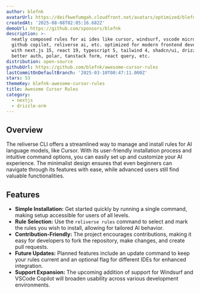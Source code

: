 ```yaml
---
author: blefnk
avatarUrl: https://deifkwefumgah.cloudfront.net/avatars/optimized/blefnk-awesome-cursor-rules-avatar-128.webp
createdAt: '2025-08-08T02:05:16.682Z'
demoUrl: https://github.com/sponsors/blefnk
description: >-
  neatly composed rules for ai ides like cursor, windsurf, vscode microsoft
  github copilot, reliverse ai, etc. optimized for modern frontend development
  with next.js 15, react 19, typescript 5, tailwind 4, shadcn/ui, drizzle orm,
  better auth, polar, tanstack form, react query, etc.
distribution: open-source
githubUrl: https://github.com/blefnk/awesome-cursor-rules
lastCommitOnDefaultBranch: '2025-03-10T00:47:11.000Z'
stars: 53
themeKey: blefnk-awesome-cursor-rules
title: Awesome Cursor Rules
category:
  - nextjs
  - drizzle-orm
---
```

## Overview
The reliverse CLI offers a streamlined way to manage and install rules for AI language models, like Cursor. With its user-friendly installation process and intuitive command options, you can easily set up and customize your AI experience. The minimalist design ensures that even beginners can navigate through its features with ease, while advanced users still find valuable functionalities.

## Features
- **Simple Installation:** Get started quickly by running a single command, making setup accessible for users of all levels.
- **Rule Selection:** Use the `reliverse rules` command to select and mark the rules you wish to install, allowing for tailored AI behavior.
- **Contribution-Friendly:** The project encourages contributions, making it easy for developers to fork the repository, make changes, and create pull requests.
- **Future Updates:** Planned features include an update command to keep your rules current and an optional flag for different IDEs for enhanced integration.
- **Support Expansion:** The upcoming addition of support for Windsurf and VSCode Copilot will broaden usability across various development environments.